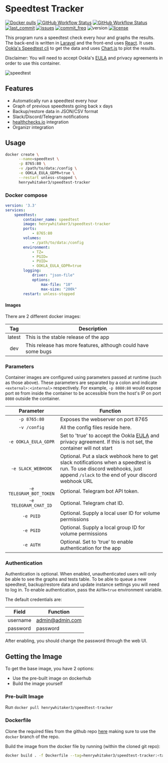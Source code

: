 # Speedtest Tracker

[![Docker pulls](https://img.shields.io/docker/pulls/henrywhitaker3/speedtest-tracker?style=flat-square)](https://hub.docker.com/r/henrywhitaker3/speedtest-tracker) [![GitHub Workflow Status](https://img.shields.io/github/workflow/status/henrywhitaker3/Speedtest-Tracker/Stable?label=master&logo=github&style=flat-square)](https://github.com/henrywhitaker3/Speedtest-Tracker/actions) [![GitHub Workflow Status](https://img.shields.io/github/workflow/status/henrywhitaker3/Speedtest-Tracker/Dev?label=dev&logo=github&style=flat-square)](https://github.com/henrywhitaker3/Speedtest-Tracker/actions) [![last_commit](https://img.shields.io/github/last-commit/henrywhitaker3/Speedtest-Tracker?style=flat-square)](https://github.com/henrywhitaker3/Speedtest-Tracker/commits) [![issues](https://img.shields.io/github/issues/henrywhitaker3/Speedtest-Tracker?style=flat-square)](https://github.com/henrywhitaker3/Speedtest-Tracker/issues) [![commit_freq](https://img.shields.io/github/commit-activity/m/henrywhitaker3/Speedtest-Tracker?style=flat-square)](https://github.com/henrywhitaker3/Speedtest-Tracker/commits) ![version](https://img.shields.io/badge/version-v1.9.4-success?style=flat-square) [![license](https://img.shields.io/github/license/henrywhitaker3/Speedtest-Tracker?style=flat-square)](https://github.com/henrywhitaker3/Speedtest-Tracker/blob/master/LICENSE)

This program runs a speedtest check every hour and graphs the results. The back-end is written in [Laravel](https://laravel.com/) and the front-end uses [React](https://reactjs.org/). It uses [Ookla's Speedtest cli](https://www.speedtest.net/apps/cli) to get the data and uses [Chart.js](https://www.chartjs.org/) to plot the results.

Disclaimer: You will need to accept Ookla's [EULA](https://www.speedtest.net/about/eula) and privacy agreements in order to use this container.

![speedtest](https://user-images.githubusercontent.com/36062479/78822484-a82b8300-79ca-11ea-8525-fdeae496a0bd.gif)

## Features

- Automatically run a speedtest every hour
- Graph of previous speedtests going back x days
- Backup/restore data in JSON/CSV format
- Slack/Discord/Telegram notifications
- [healthchecks.io](https://healthchecks.io) integration
- Organizr integration

## Usage

```bash
docker create \
      --name=speedtest \
      -p 8765:80 \
      -v /path/to/data:/config \
      -e OOKLA_EULA_GDPR=true \
      --restart unless-stopped \
      henrywhitaker3/speedtest-tracker
```

### Docker compose

```yml
version: '3.3'
services:
    speedtest:
        container_name: speedtest
        image: henrywhitaker3/speedtest-tracker
        ports:
            - 8765:80
        volumes:
            - /path/to/data:/config
        environment:
            - TZ=
            - PGID=
            - PUID=
            - OOKLA_EULA_GDPR=true
        logging:
            driver: "json-file"
            options:
                max-file: "10"
                max-size: "200k"
        restart: unless-stopped
```

#### Images

There are 2 different docker images:

| Tag | Description |
| :----: | --- |
| latest | This is the stable release of the app |
| dev | This release has more features, although could have some bugs |

### Parameters

Container images are configured using parameters passed at runtime (such as those above). These parameters are separated by a colon and indicate `<external>:<internal>` respectively. For example, `-p 8080:80` would expose port `80` from inside the container to be accessible from the host's IP on port `8080` outside the container.

|     Parameter             |   Function    |
|     :----:                |   --- |
|     `-p 8765:80`          |   Exposes the webserver on port 8765  |
|     `-v /config`          |   All the config files reside here.   |
|     `-e OOKLA_EULA_GDPR`  |   Set to 'true' to accept the Ookla [EULA](https://www.speedtest.net/about/eula) and privacy agreement. If this is not set, the container will not start   |
|     `-e SLACK_WEBHOOK`    |   Optional. Put a slack webhook here to get slack notifications when a speedtest is run. To use discord webhooks, just append `/slack` to the end of your discord webhook URL   |
|     `-e TELEGRAM_BOT_TOKEN`    |   Optional. Telegram bot API token.   |
|     `-e TELEGRAM_CHAT_ID`    |   Optional. Telegram chat ID.   |
|     `-e PUID`             |   Optional. Supply a local user ID for volume permissions   |
|     `-e PGID`             |   Optional. Supply a local group ID for volume permissions  |
|     `-e AUTH`             |   Optional. Set to 'true' to enable authentication for the app |

### Authentication

Authentication is optional. When enabled, unauthenticated users will only be able to see the graphs and tests table. To be able to queue a new speedtest, backup/restore data and update instance settings you will need to log in. To enable authentication, pass the `AUTH=true` environment variable.

The default credentials are:

|   Field       |   Function        |
|   ---         |   ---             |
|   username    |   admin@admin.com |
|   password    |   password        |
    
After enabling, you should change the password through the web UI.

## Getting the Image

To get the base image, you have 2 options:

- Use the pre-built image on dockerhub
- Build the image yourself

### Pre-built Image

Run `docker pull henrywhitaker3/speedtest-tracker`

### Dockerfile

Clone the required files from the github repo [here](https://github.com/henrywhitaker3/Speedtest-Tracker/tree/docker) making sure to use the `docker` branch of the repo.

Build the image from the docker file by running (within the cloned git repo):

```bash
docker build . -f Dockerfile --tag=henrywhitaker3/speedtest-tracker:<tag>
```
